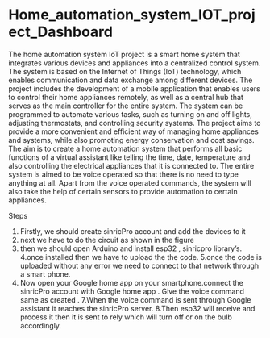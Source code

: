 # Home_automation_system_IOT_project_Dashboard
The home automation system IoT project is a smart home system that integrates various devices 
and appliances into a centralized control system. The system is based on the Internet of Things 
(IoT) technology, which enables communication and data exchange among different devices. The 
project includes the development of a mobile application that enables users to control their home 
appliances remotely, as well as a central hub that serves as the main controller for the entire 
system. The system can be programmed to automate various tasks, such as turning on and off 
lights, adjusting thermostats, and controlling security systems. The project aims to provide a 
more convenient and efficient way of managing home appliances and systems, while also 
promoting energy conservation and cost savings. The aim is to create a home automation system 
that performs all basic functions of a virtual assistant like telling the time, date, temperature and 
also controlling the electrical appliances that it is connected to. The entire system is aimed to be 
voice operated so that there is no need to type anything at all. Apart from the voice operated 
commands, the system will also take the help of certain sensors to provide automation to certain 
appliances.

Steps
1. Firstly, we should create sinricPro account and add the devices to it
2. next we have to do the circuit as shown in the figure
3. then we should open Arduino and install esp32 , sinricpro library’s.
4.once installed then we have to upload the the code.
5.once the code is uploaded without any error we need to connect to that network through a smart 
phone.
6. Now open your Google home app on your smartphone.connect the sinricPro account with 
Google home app . Give the voice command same as created .
7.When the voice command is sent through Google assistant it reaches the sinricPro server.
8.Then esp32 will receive and process it then it is sent to rely which will turn off or on the bulb 
accordingly.

